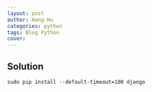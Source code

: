 ```yaml
---
layout: post
author: Hang Hu
categories: python
tags: Blog Python 
cover: 
---
```


## Solution

```
sudo pip install --default-timeout=100 django
```
